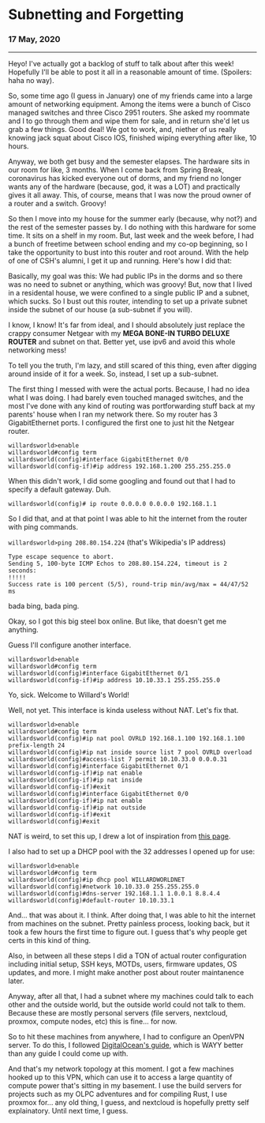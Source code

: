 # Subnetting and Forgetting

### 17 May, 2020

---

Heyo! I've actually got a backlog of stuff to talk about after this week! Hopefully I'll be able to post it all in a reasonable amount of time. (Spoilers: haha no way).

So, some time ago (I guess in January) one of my friends came into a large amount of networking equipment. Among the items were a bunch of Cisco managed switches and three Cisco 2951 routers. She asked my roommate and I to go through them and wipe them for sale, and in return she'd let us grab a few things. Good deal! We got to work, and, niether of us really knowing jack squat about Cisco IOS, finished wiping everything after like, 10 hours.

Anyway, we both get busy and the semester elapses. The hardware sits in our room for like, 3 months. When I come back from Spring Break, coronavirus has kicked everyone out of dorms, and my friend no longer wants any of the hardware (because, god, it was a LOT) and practically gives it all away. This, of course, means that I was now the proud owner of a router and a switch. Groovy!

So then I move into my house for the summer early (because, why not?) and the rest of the semester passes by. I do nothing with this hardware for some time. It sits on a shelf in my room. But, last week and the week before, I had a bunch of freetime between school ending and my co-op beginning, so I take the opportunity to bust into this router and root around. With the help of one of CSH's alumni, I get it up and running. Here's how I did that:

Basically, my goal was this: We had public IPs in the dorms and so there was no need to subnet or anything, which was groovy! But, now that I lived in a residental house, we were confined to a single public IP and a subnet, which sucks. So I bust out this router, intending to set up a private subnet inside the subnet of our house (a sub-subnet if you will).

I know, I know! It's far from ideal, and I should absolutely just replace the crappy consumer Netgear with my **MEGA BONE-IN TURBO DELUXE ROUTER** and subnet on that. Better yet, use ipv6 and avoid this whole networking mess!

To tell you the truth, I'm lazy, and still scared of this thing, even after digging around inside of it for a week. So, instead, I set up a sub-subnet.

The first thing I messed with were the actual ports. Because, I had no idea what I was doing. I had barely even touched managed switches, and the most I've done with any kind of routing was portforwarding stuff back at my parents' house when I ran my network there. So my router has 3 GigabitEthernet ports. I configured the first one to just hit the Netgear router.

```
willardsworld>enable
willardsworld#config term
willardsworld(config)#interface GigabitEthernet 0/0
willardsworld(config-if)#ip address 192.168.1.200 255.255.255.0
```

When this didn't work, I did some googling and found out that I had to specify a default gateway. Duh.

`willardsworld(config)# ip route 0.0.0.0 0.0.0.0 192.168.1.1`

So I did that, and at that point I was able to hit the internet from the router with ping commands.

`willardsworld>ping 208.80.154.224` (that's Wikipedia's IP address)

```
Type escape sequence to abort.
Sending 5, 100-byte ICMP Echos to 208.80.154.224, timeout is 2 seconds:
!!!!!
Success rate is 100 percent (5/5), round-trip min/avg/max = 44/47/52 ms
```

bada bing, bada ping.

Okay, so I got this big steel box online. But like, that doesn't get me anything.

Guess I'll configure another interface.

```
willardsworld>enable
willardsworld#config term
willardsworld(config)#interface GigabitEthernet 0/1
willardsworld(config-if)#ip address 10.10.33.1 255.255.255.0
```

Yo, sick. Welcome to Willard's World!

Well, not yet. This interface is kinda useless without NAT. Let's fix that.

```
willardsworld>enable
willardsworld#config term
willardsworld(config)#ip nat pool OVRLD 192.168.1.100 192.168.1.100 prefix-length 24
willardsworld(config)#ip nat inside source list 7 pool OVRLD overload
willardsworld(config)#access-list 7 permit 10.10.33.0 0.0.0.31
willardsworld(config)#interface GigabitEthernet 0/1
willardsworld(config-if)#ip nat enable
willardsworld(config-if)#ip nat inside
willardsworld(config-if)#exit
willardsworld(config)#interface GigabitEthernet 0/0
willardsworld(config-if)#ip nat enable
willardsworld(config-if)#ip nat outside
willardsworld(config-if)#exit
willardsworld(config)#exit
```

NAT is weird, to set this up, I drew a lot of inspiration from [this page](https://www.cisco.com/c/en/us/td/docs/ios-xml/ios/ipaddr_nat/configuration/15-mt/nat-15-mt-book/iadnat-addr-consv.html#GUID-C8837DEA-2736-40A5-9D29-8E1553FD1C03).

I also had to set up a DHCP pool with the 32 addresses I opened up for use:

```
willardsworld>enable
willardsworld#config term
willardsworld(config)#ip dhcp pool WILLARDWORLDNET
willardsworld(config)#network 10.10.33.0 255.255.255.0
willardsworld(config)#dns-server 192.168.1.1 1.0.0.1 8.8.4.4
willardsworld(config)#default-router 10.10.33.1
```

And... that was about it. I think. After doing that, I was able to hit the internet from machines on the subnet. Pretty painless process, looking back, but it took a few hours the first time to figure out. I guess that's why people get certs in this kind of thing.

Also, in between all these steps I did a TON of actual router configuration including initial setup, SSH keys, MOTDs, users, firmware updates, OS updates, and more. I might make another post about router maintanence later.

Anyway, after all that, I had a subnet where my machines could talk to each other and the outside world, but the outside world could not talk to them. Because these are mostly personal servers (file servers, nextcloud, proxmox, compute nodes, etc) this is fine... for now.

So to hit these machines from anywhere, I had to configure an OpenVPN server. To do this, I followed [DigitalOcean's guide](https://www.digitalocean.com/community/tutorials/how-to-set-up-an-openvpn-server-on-ubuntu-18-04), which is WAYY better than any guide I could come up with.

And that's my network topology at this moment. I got a few machines hooked up to this VPN, which can use it to access a large quantity of compute power that's sitting in my basement. I use the build servers for projects such as my OLPC adventures and for compiling Rust, I use proxmox for... any old thing, I guess, and nextcloud is hopefully pretty self explainatory. Until next time, I guess.
